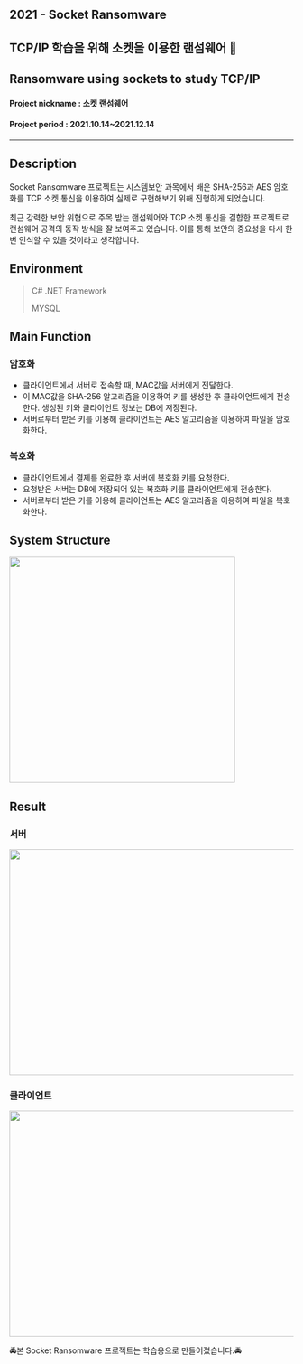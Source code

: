 ## 2021 - Socket Ransomware
## TCP/IP 학습을 위해 소켓을 이용한 랜섬웨어 🚨
## Ransomware using sockets to study TCP/IP
#### Project nickname : 소켓 랜섬웨어
#### Project period : 2021.10.14~2021.12.14
-----------------------
## Description
Socket Ransomware 프로젝트는 시스템보안 과목에서 배운 SHA-256과 AES 암호화를 TCP 소켓 통신을 이용하여 실제로 구현해보기 위해 진행하게 되었습니다.

최근 강력한 보안 위협으로 주목 받는 랜섬웨어와 TCP 소켓 통신을 결합한 프로젝트로 랜섬웨어 공격의 동작 방식을 잘 보여주고 있습니다. 이를 통해 보안의 중요성을 다시 한번 인식할 수 있을 것이라고 생각합니다.

## Environment

> C# .NET Framework
>
> MYSQL

## Main Function
### 암호화

- 클라이언트에서 서버로 접속할 때, MAC값을 서버에게 전달한다.
- 이 MAC값을 SHA-256 알고리즘을 이용하여 키를 생성한 후 클라이언트에게 전송한다. 생성된 키와 클라이언트 정보는 DB에 저장된다.
- 서버로부터 받은 키를 이용해 클라이언트는 AES 알고리즘을 이용하여 파일을 암호화한다.

### 복호화

- 클라이언트에서 결제를 완료한 후 서버에 복호화 키를 요청한다.
- 요청받은 서버는 DB에 저장되어 있는 복호화 키를 클라이언트에게 전송한다.
- 서버로부터 받은 키를 이용해 클라이언트는 AES 알고리즘을 이용하여 파일을 복호화한다.


## System Structure

<img src="https://user-images.githubusercontent.com/83394485/176669961-6bb2a85c-af7b-4e81-a8bf-6e560b693f39.JPG" width="400"/>

## Result
### 서버 

<img src="https://user-images.githubusercontent.com/83394485/176670854-783840b0-cf92-46c8-a46c-2b37b3a9b38a.png" height="400" width="800" />

### 클라이언트

<img src="https://user-images.githubusercontent.com/83394485/176670982-c7958709-b288-47f7-8dc1-be874df0d651.png" height="400" width="800" />

🚔본 Socket Ransomware 프로젝트는 학습용으로 만들어졌습니다.🚔
